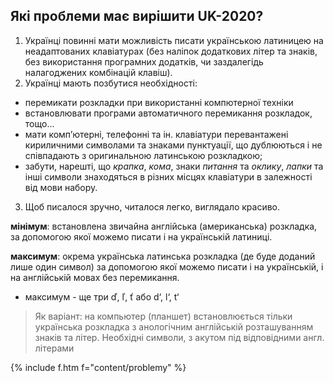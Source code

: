 <a name="problemy"></a>

## Які проблеми має вирішити UK-2020?

1. Українці повинні мати можливість писати українською латиницею на неадаптованих клавіатурах (без наліпок додаткових літер та знаків, без використання програмних додатків, чи заздалегідь налагоджених комбінацій клавіш).
2. Українці мають позбутися необхідності:
  - перемикати розкладки при використанні компютерної техніки
  - встановлювати програми автоматичного перемикання розкладок, тощо...
  - мати комп’ютерні, телефонні та ін. клавіатури перевантажені кириличними символами та знаками пунктуації, що дублюються і не співпадають з оригинальною латинською розкладкою;
  - забути, нарешті, що _крапка_, _кома_, знаки _питання_ та _оклику_, _лапки_ та інші символи знаходяться в різних місцях клавіатури в залежності від мови набору.
3. Щоб писалося зручно, читалося легко, виглядало красиво.

**мінімум**: встановлена звичайна англійська (американська) розкладка, за допомогою якої можемо писати і на українській латиниці.

**максимум**: окрема українська латинська розкладка (де буде доданий лише один символ) за допомогою якої можемо писати і на українській, і на англійській мовах без перемикання.

 - максимум - ще три ď, ľ, ť або d‘, l‘, t‘

> Як варіант: на компьютер (планшет) встановлюється тільки українська розкладка з анологічним англійській розташуванням знаків та літер. Необхідні символи, з акутом під відповідними англ. літерами

{% include f.htm f="content/problemy" %}
